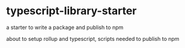 # typescript-library-starter
a starter to write a package and publish to npm 

about to setup rollup and typescript, scripts needed to publish to npm
